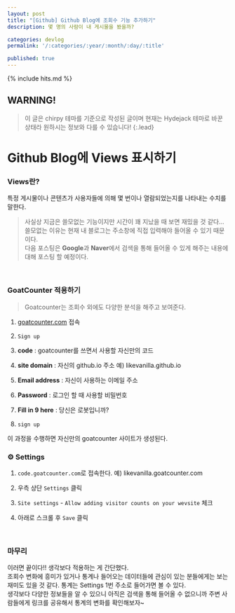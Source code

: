 ```yaml
---
layout: post
title: "[Github] Github Blog에 조회수 기능 추가하기"
description: 몇 명의 사람이 내 게시물을 봤을까?

categories: devlog
permalink: '/:categories/:year/:month/:day/:title'

published: true
---
```

{% include hits.md %}


## WARNING!
> 이 글은 chirpy 테마를 기준으로 작성된 글이며 현재는 Hydejack 테마로 바꾼 상태라 원하시는 정보와 다를 수 있습니다! 
{:.lead}


# Github Blog에 Views 표시하기

### Views란?
특정 게시물이나 콘텐츠가 사용자들에 의해 몇 번이나 열람되었는지를 나타내는 수치를 말한다.

> 사실상 지금은 쓸모없는 기능이지만 시간이 꽤 지났을 때 보면 재밌을 것 같다...  
 쓸모없는 이유는 현재 내 블로그는 주소창에 직접 입력해야 들어올 수 있기 때문이다.  
 다음 포스팅은 **Google**과 **Naver**에서 검색을 통해 들어올 수 있게 해주는   내용에 대해 포스팅 할 예정이다.

&nbsp;

### GoatCounter 적용하기
> Goatcounter는 조회수 외에도 다양한 분석을 해주고 보여준다.

1. [goatcounter.com](https://goatcounter.com) 접속

2. `Sign up`

3. **code** : goatcounter를 쓰면서 사용할 자신만의 코드

4. **site domain** : 자신의 github.io 주소
예) likevanilla.github.io

5. **Email address** : 자신이 사용하는 이메일 주소

6. **Password** : 로그인 할 때 사용할 비밀번호

7. **Fill in 9 here** : 당신은 로봇입니까?

8. `sign up`

이 과정을 수행하면 자신만의 goatcounter 사이트가 생성된다.

### ⚙️ Settings

1. `code.goatcounter.com`로 접속한다.
예) likevanilla.goatcounter.com

2. 우측 상단 `Settings` 클릭

3. `Site settings` - `Allow adding visitor counts on your wevsite` 체크

4. 아래로 스크롤 후 `Save` 클릭

&nbsp;

### 마무리

이러면 끝이다!! 생각보다 적용하는 게 간단했다.  
조회수 변화에 흥미가 있거나 통계나 들어오는 데이터들에 관심이 있는 분들에게는 보는 재미도 있을 것 같다. 통계는 Settings 1번 주소로 들어가면 볼 수 있다.  
생각보다 다양한 정보들을 알 수 있으니 아직은 검색을 통해 들어올 수 없으니까 주변 사람들에게 링크를 공유해서 통계의 변화를 확인해보자~